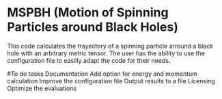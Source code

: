 # MSPBH (Motion of Spinning Particles around Black Holes)

This code calculates the trayectory of a spinning particle arround a black hole with an arbitrary metric tensor. The user has the ability to use the configuration file to easilly adapt the code for their needs. 



#To do tasks
Documentation
Add option for energy and momentum calculation
Improve the configuration file
Output results to a file
Licensing
Optimize the evaluations
